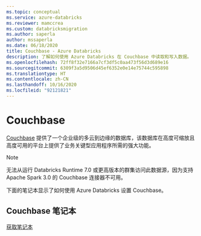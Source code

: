 ```yaml
---
ms.topic: conceptual
ms.service: azure-databricks
ms.reviewer: mamccrea
ms.custom: databricksmigration
ms.author: saperla
author: mssaperla
ms.date: 06/18/2020
title: Couchbase - Azure Databricks
description: 了解如何使用 Azure Databricks 在 Couchbase 中读取和写入数据。
ms.openlocfilehash: 72ff8f32e7166a7cf3df5c0aa473f56d3d689e16
ms.sourcegitcommit: 6309f3a5d9506d45ef6352e0e14e75744c595898
ms.translationtype: HT
ms.contentlocale: zh-CN
ms.lasthandoff: 10/16/2020
ms.locfileid: "92121821"
---
```

# <a name="couchbase"></a>Couchbase

[Couchbase](https://www.couchbase.com/) 提供了一个企业级的多云到边缘的数据库，该数据库在高度可缩放且高度可用的平台上提供了业务关键型应用程序所需的强大功能。

> [!NOTE]
>
> 无法从运行 Databricks Runtime 7.0 或更高版本的群集访问此数据源，因为支持 Apache Spark 3.0 的 Couchbase 连接器不可用。

下面的笔记本显示了如何使用 Azure Databricks 设置 Couchbase。

## <a name="couchbase-notebook"></a>Couchbase 笔记本

[获取笔记本](../../_static/notebooks/couchbase.html)